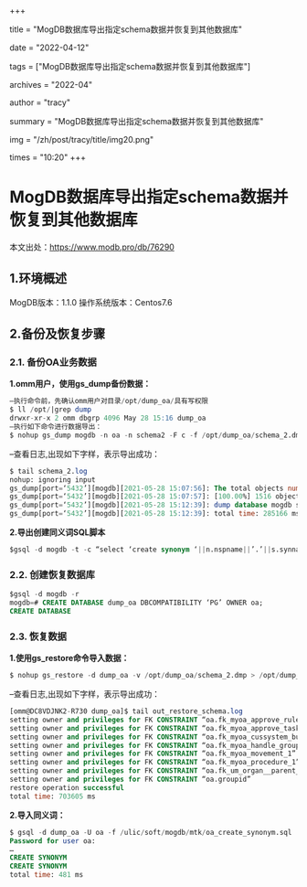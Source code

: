 +++

title = "MogDB数据库导出指定schema数据并恢复到其他数据库" 

date = "2022-04-12" 

tags = ["MogDB数据库导出指定schema数据并恢复到其他数据库"] 

archives = "2022-04" 

author = "tracy" 

summary = "MogDB数据库导出指定schema数据并恢复到其他数据库"

img = "/zh/post/tracy/title/img20.png" 

times = "10:20"
+++

# MogDB数据库导出指定schema数据并恢复到其他数据库

本文出处：https://www.modb.pro/db/76290



## 1.环境概述

MogDB版本：1.1.0
操作系统版本：Centos7.6

## 2.备份及恢复步骤

### 2.1. 备份OA业务数据

**1.omm用户，使用gs_dump备份数据：**

```sql
–执行命令前，先确认omm用户对目录/opt/dump_oa/具有写权限
$ ll /opt/|grep dump
drwxr-xr-x 2 omm dbgrp 4096 May 28 15:16 dump_oa
–执行如下命令进行数据导出：
$ nohup gs_dump mogdb -n oa -n schema2 -F c -f /opt/dump_oa/schema_2.dmp > /opt/dump_oa/schema_2.log 2>&1 &
```

–查看日志,出现如下字样，表示导出成功：

```sql
$ tail schema_2.log
nohup: ignoring input
gs_dump[port=‘5432’][mogdb][2021-05-28 15:07:56]: The total objects number is 1516.
gs_dump[port=‘5432’][mogdb][2021-05-28 15:07:57]: [100.00%] 1516 objects have been dumped.
gs_dump[port=‘5432’][mogdb][2021-05-28 15:12:39]: dump database mogdb successfully
gs_dump[port=‘5432’][mogdb][2021-05-28 15:12:39]: total time: 285166 ms
```

**2.导出创建同义词SQL脚本**

```sql
$gsql -d mogdb -t -c “select ‘create synonym ‘||n.nspname||’.’||s.synname||’ for ||s.synobjschema||’.’||s.synobjname||’;’ from pg_synonym s,pg_namespace n,pg_user u where u.usesysid=s.synowner and n.oid=s.synnamespace and n.nspname in( ‘oa’,‘schema2’);” > /opt/dump_oa/create_synonym.sql
```

### 2.2. 创建恢复数据库

```sql
$gsql -d mogdb -r
mogdb=# CREATE DATABASE dump_oa DBCOMPATIBILITY ‘PG’ OWNER oa;
CREATE DATABASE
```

### 2.3. 恢复数据

**1.使用gs_restore命令导入数据：**

```sql
$ nohup gs_restore -d dump_oa -v /opt/dump_oa/schema_2.dmp > /opt/dump_oa/out_restore_schema.log 2>&1 &
```

–查看日志,出现如下字样，表示导出成功：

```sql
[omm@DC8VDJNK2-R730 dump_oa]$ tail out_restore_schema.log
setting owner and privileges for FK CONSTRAINT “oa.fk_myoa_approve_rule_param_1”
setting owner and privileges for FK CONSTRAINT “oa.fk_myoa_approve_task_node”
setting owner and privileges for FK CONSTRAINT “oa.fk_myoa_cussystem_bus_type_1”
setting owner and privileges for FK CONSTRAINT “oa.fk_myoa_handle_group_1”
setting owner and privileges for FK CONSTRAINT “oa.fk_myoa_movement_1”
setting owner and privileges for FK CONSTRAINT “oa.fk_myoa_procedure_1”
setting owner and privileges for FK CONSTRAINT “oa.fk_um_organ__parent_id”
setting owner and privileges for FK CONSTRAINT “oa.groupid”
restore operation successful
total time: 703605 ms
```

**2.导入同义词：**

```sql
$ gsql -d dump_oa -U oa -f /ulic/soft/mogdb/mtk/oa_create_synonym.sql
Password for user oa:
…
CREATE SYNONYM
CREATE SYNONYM
total time: 481 ms
```

